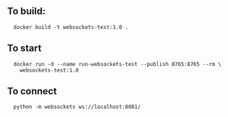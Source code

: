## To build:

```
  docker build -t websockets-test:1.0 .
```

## To start
```
  docker run -d --name run-websockets-test --publish 8765:8765 --rm \
    websockets-test:1.0
```

## To connect
```
  python -m websockets ws://localhost:8081/
```